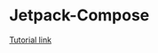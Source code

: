 # Jetpack-Compose

[Tutorial link](https://developer.android.com/guide/navigation/navigation-getting-started?hl=pt-br)
